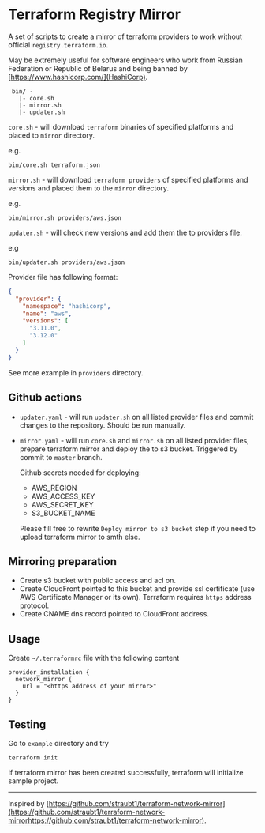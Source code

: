 

# Terraform Registry Mirror

A set of scripts to create a mirror of terraform providers to work without official `registry.terraform.io`.

May be extremely useful for software engineers who work from Russian Federation or Republic of Belarus 
and being banned by [https://www.hashicorp.com/](HashiCorp).

```
 bin/ -
   |- core.sh
   |- mirror.sh
   |- updater.sh 
```

 `core.sh` - will download `terraform` binaries of specified platforms and placed to `mirror` directory.

  e.g.

    bin/core.sh terraform.json


 `mirror.sh` - will download `terraform providers` of specified platforms and versions and placed them to the `mirror` directory.
 
  e.g.
  
    bin/mirror.sh providers/aws.json

  
  `updater.sh` - will check new versions and add them the to providers file.
  
  e.g
  
    bin/updater.sh providers/aws.json

  Provider file has following format:

```json
{
  "provider": {
    "namespace": "hashicorp",
    "name": "aws",
    "versions": [
      "3.11.0",
      "3.12.0"
    ]
  }
}
```

  See more example in `providers` directory.

## Github actions

 - `updater.yaml` - will run `updater.sh` on all listed provider files and commit changes to the repository. Should be run manually.

 - `mirror.yaml`  - will run `core.sh` and `mirror.sh` on all listed provider files, prepare terraform mirror and deploy the to s3 bucket.
    Triggered by commit to `master` branch.

    Github secrets needed for deploying:
   
      - AWS_REGION
      - AWS_ACCESS_KEY
      - AWS_SECRET_KEY
      - S3_BUCKET_NAME
    
    Please fill free to rewrite `Deploy mirror to s3 bucket` step if you need to upload terraform mirror to smth else.


## Mirroring preparation

 - Create s3 bucket with public access and acl on.
 - Create CloudFront pointed to this bucket and provide ssl certificate (use AWS Certificate Manager or its own). 
   Terraform requires `https` address protocol.
 - Create CNAME dns record pointed to CloudFront address.

## Usage

Create `~/.terraformrc` file with the following content

```
provider_installation {
  network_mirror {
    url = "<https address of your mirror>"
  }
}
```

## Testing

Go to `example` directory and try

    terraform init

If terraform mirror has been created successfully, terraform will initialize sample project.


-------------------

Inspired by [https://github.com/straubt1/terraform-network-mirror](https://github.com/straubt1/terraform-network-mirrorhttps://github.com/straubt1/terraform-network-mirror).


      
